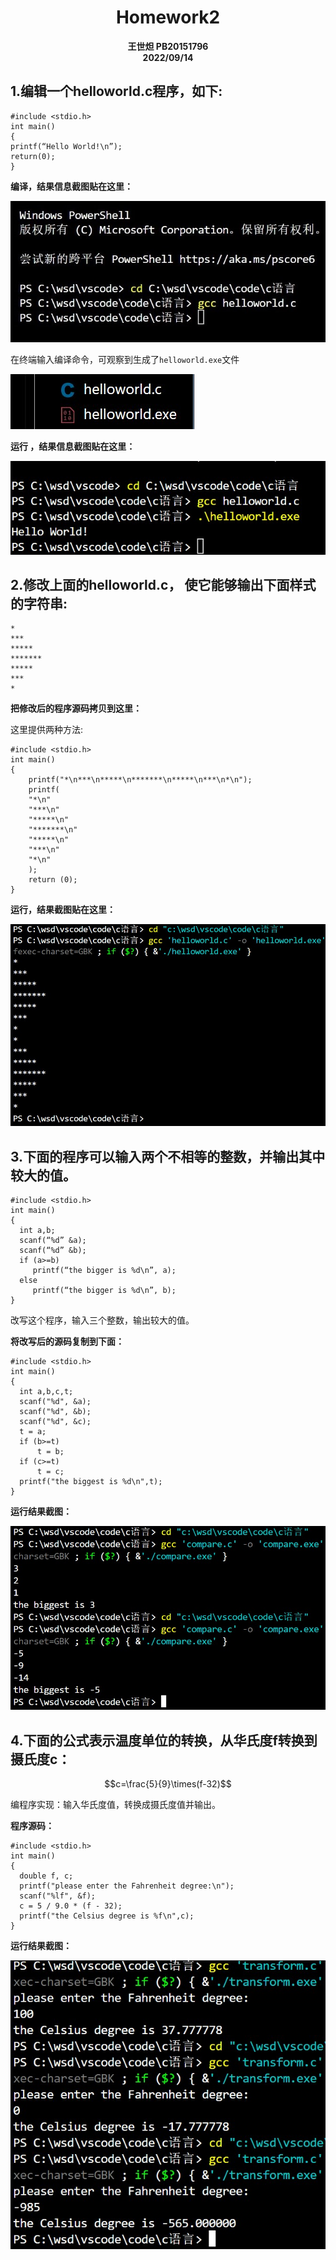 # <center>Homework2</center>


**<center>王世炟 PB20151796**</center>
**<center>2022/09/14</center>**

## 1.编辑一个helloworld.c程序，如下:

```
#include <stdio.h>
int main()
{
printf(“Hello World!\n”);
return(0);
}
```

**编译，结果信息截图贴在这里：**

![](img/gcc.jpg)

在终端输入编译命令，可观察到生成了`helloworld.exe`文件

![](img/helloworld.jpg)

**运行 ，结果信息截图贴在这里：**

![](img/exe.jpg)

## 2.修改上面的helloworld.c， 使它能够输出下面样式的字符串:

```
*
***
*****
*******
*****
***
*
```

**把修改后的程序源码拷贝到这里：**

这里提供两种方法:
```
#include <stdio.h>
int main()
{
    printf("*\n***\n*****\n*******\n*****\n***\n*\n");
    printf(
    "*\n"
    "***\n"
    "*****\n"
    "*******\n"
    "*****\n"
    "***\n"
    "*\n"
    );
    return (0);
}
```

**运行，结果截图贴在这里：**

![](img/star.jpg)


## 3.下面的程序可以输入两个不相等的整数，并输出其中较大的值。

```
#include <stdio.h>
int main()
{
  int a,b;
  scanf(“%d” &a);
  scanf(“%d” &b);
  if (a>=b) 
     printf(“the bigger is %d\n”, a);
  else
     printf(“the bigger is %d\n”, b); 
}
```

改写这个程序，输入三个整数，输出较大的值。

**将改写后的源码复制到下面：**

```
#include <stdio.h>
int main()
{
  int a,b,c,t;
  scanf("%d", &a);
  scanf("%d", &b);
  scanf("%d", &c);
  t = a;
  if (b>=t)
      t = b;
  if (c>=t)
      t = c;
  printf("the biggest is %d\n",t); 
}
```

**运行结果截图：**

![](img/result.jpg)

## 4.下面的公式表示温度单位的转换，从华氏度f转换到摄氏度c：

$$c=\frac{5}{9}\times(f-32)$$

编程序实现：输入华氏度值，转换成摄氏度值并输出。

**程序源码：**

```
#include <stdio.h>
int main()
{
  double f, c;
  printf("please enter the Fahrenheit degree:\n"); 
  scanf("%lf", &f);
  c = 5 / 9.0 * (f - 32);
  printf("the Celsius degree is %f\n",c); 
}
```

**运行结果截图：**

![](img/transform.jpg)